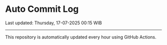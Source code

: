 # Auto Commit Log

Last updated: Thursday, 17-07-2025 00:15 WIB

---

This repository is automatically updated every hour using GitHub Actions.
